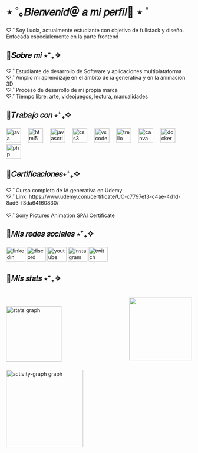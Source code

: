 <h1 align="left">⋆ ˚｡𝐵𝑖𝑒𝑛𝑣𝑒𝑛𝑖𝑑＠ 𝑎 𝑚𝑖 𝑝𝑒𝑟𝑓𝑖𝑙👋 ⋆ ˚</h1>

###

<p align="left">♡.˚ Soy Lucía, actualmente estudiante con objetivo de fullstack y diseño. Enfocada especialemente en la parte frontend</p>

###

<h2 align="left">🌺𝑆𝑜𝑏𝑟𝑒 𝑚𝑖 ⋆⁺₊✧</h2>

###

<p align="left">♡.˚ Estudiante de desarrollo de Software y aplicaciones multiplataforma<br>♡.˚ Amplio mi aprendizaje en el ámbito de ia generativa y en la animación 3D<br>♡.˚ Proceso de desarrollo de mi propia marca <br>♡.˚ Tiempo libre: arte, videojuegos, lectura, manualidades</p>

###

<h2 align="left">🌺𝑇𝑟𝑎𝑏𝑎𝑗𝑜 𝑐𝑜𝑛 ⋆⁺₊✧</h2>

###

<div align="left">
  <img src="https://cdn.jsdelivr.net/gh/devicons/devicon/icons/java/java-original.svg" height="40" alt="java logo"  />
  <img width="12" />
  <img src="https://cdn.jsdelivr.net/gh/devicons/devicon/icons/html5/html5-original.svg" height="40" alt="html5 logo"  />
  <img width="12" />
  <img src="https://cdn.jsdelivr.net/gh/devicons/devicon/icons/javascript/javascript-original.svg" height="40" alt="javascript logo"  />
  <img width="12" />
  <img src="https://cdn.jsdelivr.net/gh/devicons/devicon/icons/css3/css3-original.svg" height="40" alt="css3 logo"  />
  <img width="12" />
  <img src="https://cdn.jsdelivr.net/gh/devicons/devicon/icons/vscode/vscode-original.svg" height="40" alt="vscode logo"  />
  <img width="12" />
  <img src="https://cdn.jsdelivr.net/gh/devicons/devicon/icons/trello/trello-plain.svg" height="40" alt="trello logo"  />
  <img width="12" />
  <img src="https://cdn.jsdelivr.net/gh/devicons/devicon/icons/canva/canva-original.svg" height="40" alt="canva logo"  />
  <img width="12" />
  <img src="https://cdn.jsdelivr.net/gh/devicons/devicon/icons/docker/docker-original.svg" height="40" alt="docker logo"  />
  <img width="12" />
  <img src="https://cdn.jsdelivr.net/gh/devicons/devicon/icons/php/php-original.svg" height="40" alt="php logo"  />
</div>

###

<h2 align="left">🌺𝐶𝑒𝑟𝑡𝑖𝑓𝑖𝑐𝑎𝑐𝑖𝑜𝑛𝑒𝑠⋆⁺₊✧</h2>

###

<p align="left">♡.˚ Curso completo de IA generativa en Udemy<br>♡.˚ Link: https://www.udemy.com/certificate/UC-c7797ef3-c4ae-4d1d-8ad6-f3da64160830/<br><br>♡.˚ Sony Pictures Animation SPAI Certificate<br></p>

###

<h2 align="left">🌺𝑀𝑖𝑠 𝑟𝑒𝑑𝑒𝑠 𝑠𝑜𝑐𝑖𝑎𝑙𝑒𝑠 ⋆⁺₊✧</h2>

###

<div align="left">
  <a href="https://www.linkedin.com/in/luc%C3%ADa-pasc-206b12320/" target="_blank">
    <img src="https://raw.githubusercontent.com/maurodesouza/profile-readme-generator/master/src/assets/icons/social/linkedin/default.svg" width="52" height="40" alt="linkedin logo"  />
  </a>
  <a href="Discordapp/users/703934844459155536" target="_blank">
  <img src="https://raw.githubusercontent.com/maurodesouza/profile-readme-generator/master/src/assets/icons/social/discord/default.svg" width="52" height="40" alt="discord logo"  />
  </a>
  <a href="https://www.youtube.com/@neol9568" target="_blank">
    <img src="https://raw.githubusercontent.com/maurodesouza/profile-readme-generator/master/src/assets/icons/social/youtube/default.svg" width="52" height="40" alt="youtube logo"  />
  </a>
  <a href="https://www.instagram.com/neo__054/" target="_blank">
    <img src="https://raw.githubusercontent.com/maurodesouza/profile-readme-generator/master/src/assets/icons/social/instagram/default.svg" width="52" height="40" alt="instagram logo"  />
  </a>
  <a href="https://www.twitch.tv/neo_l777" target="_blank">
    <img src="https://raw.githubusercontent.com/maurodesouza/profile-readme-generator/master/src/assets/icons/social/twitch/default.svg" width="52" height="40" alt="twitch logo"  />
  </a>
</div>

###

<h2 align="left">🍓𝑀𝑖𝑠 𝑠𝑡𝑎𝑡𝑠 ⋆⁺₊✧</h2>

###

<br clear="both">

<img align="right" height="170" src="https://i.pinimg.com/736x/7c/bc/c0/7cbcc05123ae9fa9bfeda194816fef3a.jpg"/>

###

<div align="left">
  <img src="https://github-readme-stats.vercel.app/api?username=ntk26007&hide_title=false&hide_rank=false&show_icons=true&include_all_commits=true&count_private=true&disable_animations=false&theme=radical&locale=en&hide_border=false&order=1" height="150" alt="stats graph"  />
</div>

###

<div align="left">
  <img src="https://github-readme-activity-graph.vercel.app/graph?username=ntk26007&radius=16&theme=redical&area=true&order=5" height="209" alt="activity-graph graph"  />
</div>

###
